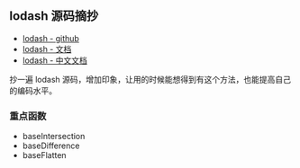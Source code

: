 ## lodash 源码摘抄

- [lodash - github](https://github.com/lodash/lodash)
- [lodash - 文档](https://lodash.com/docs/)
- [lodash - 中文文档](https://www.lodashjs.com/)

抄一遍 lodash 源码，增加印象，让用的时候能想得到有这个方法，也能提高自己的编码水平。

### 重点函数
 - baseIntersection
 - baseDifference
 - baseFlatten